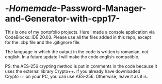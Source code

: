# -_Homemade_-Password-Manager-and-Generator-with-cpp17-
This is one of my portofolio projects. Here I made a console application via CodeBlocks::IDE 20.03. Please use all the files added in this repo, except for the .cbp file and the .gitignore file.

The language in which the output in the code is written is romanian, not english. In a future update I will make the code english-compatible.

PS: the AES-256 crypting method is put in comments in the code because it uses the external library Crypto++. If you already have downloaded Crypto++ on your PC, you can use AES-256. Otherwise, leave it as it is.
